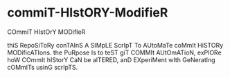 # commiT-HIstORY-ModifieR
COmmiT HIstOrY MODifIeR

thiS RepoSiToRy conTAInS A SIMpLE ScrIpT To AUtoMaTe coMmIt HiSTORy MODificATIons. the PuRpose Is to teST giT COMMIt AUtOmATioN, exPlORe hoW COmmIt hIStorY CaN be alTERED, anD EXperiMent wIth GeNeratIng cOMmITs usinG scrIpTS.
